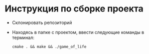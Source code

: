 # Инструкция по сборке проекта 

+ Склонировать репозиторий
+ Находясь в папке с проектом, ввести следующие команды в терминал:

      cmake . && make && ./game_of_life

    
    

